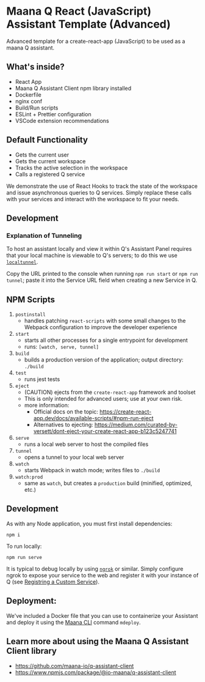 # Maana Q React (JavaScript) Assistant Template (Advanced)

Advanced template for a create-react-app (JavaScript) to be used as a maana Q assistant.

## What's inside?

- React App
- Maana Q Assistant Client npm library installed
- Dockerfile
- nginx conf
- Build/Run scripts
- ESLint + Prettier configuration
- VSCode extension recommendations

## Default Functionality

- Gets the current user
- Gets the current workspace
- Tracks the active selection in the workspace
- Calls a registered Q service

We demonstrate the use of React Hooks to track the state of the workspace and issue asynchronous queries to Q services. Simply replace these calls with your services and interact with the workspace to fit your needs.

## Development

### Explanation of Tunneling

To host an assistant locally and view it within Q's Assistant Panel requires that your local machine is viewable to Q's servers; to do this we use [`localtunnel`](https://github.com/localtunnel/localtunnel).

Copy the URL printed to the console when running `npm run start` or `npm run tunnel`; paste it into the Service URL field when creating a new Service in Q.

## NPM Scripts

1. `postinstall`
    - handles patching `react-scripts` with some small changes to the Webpack configuration to improve the developer experience
1. `start`
    - starts all other processes for a single entrypoint for development
    - runs: `[watch, serve, tunnel]`
1. `build`
    - builds a production version of the application; output directory: `./build`
1. `test`
    - runs jest tests
1. `eject`
    - (CAUTION) ejects from the `create-react-app` framework and toolset
    - This is only intended for advanced users; use at your own risk.
    - more information:
      - Official docs on the topic: https://create-react-app.dev/docs/available-scripts/#npm-run-eject
      - Alternatives to ejecting: https://medium.com/curated-by-versett/dont-eject-your-create-react-app-b123c5247741
1. `serve`
    - runs a local web server to host the compiled files
1. `tunnel`
    - opens a tunnel to your local web server
1. `watch`
    - starts Webpack in watch mode; writes files to `./build`
1. `watch:prod`
    - same as `watch`, but creates a `production` build (minified, optimized, etc.)

## Development

As with any Node application, you must first install dependencies:

```
npm i
```

To run locally:

```
npm run serve
```

It is typical to debug locally by using [`ngrok`](https://ngrok.com/) or similar. Simply configure ngrok to expose your service to the web and register it with your instance of Q (see [Registring a Custom Service](https://maana.gitbook.io/q/v/3.2.1/maana-q-cookbook/basic-ingredients/11-publish-knowledge-services)).

## Deployment:

We've included a Docker file that you can use to containerize your Assistant and deploy it using the [Maana CLI](https://github.com/maana-io/q-cli) command `mdeploy`.

## Learn more about using the Maana Q Assistant Client library

- https://github.com/maana-io/q-assistant-client
- https://www.npmjs.com/package/@io-maana/q-assistant-client
